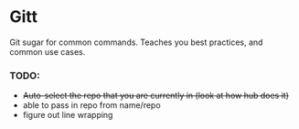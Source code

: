 # Gitt
Git sugar for common commands. Teaches you best practices, and common use cases.

### TODO:

- ~~Auto-select the repo that you are currently in (look at how hub does it)~~
- able to pass in repo from name/repo
- figure out line wrapping
